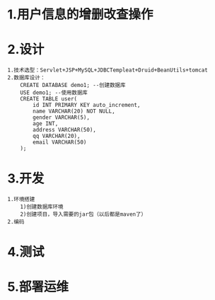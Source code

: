# 1.用户信息的增删改查操作
# 2.设计
    1.技术选型：Servlet+JSP+MySQL+JDBCTempleat+Druid+BeanUtils+tomcat
    2.数据库设计：
        CREATE DATABASE demo1; --创建数据库
        USE demo1; --使用数据库
        CREATE TABLE user(
        	id INT PRIMARY KEY auto_increment,
        	name VARCHAR(20) NOT NULL,
        	gender VARCHAR(5),
        	age INT, 
        	address VARCHAR(50),
        	qq VARCHAR(20),
        	email VARCHAR(50)
        );
        
# 3.开发
    1.环境搭建
        1)创建数据库环境
        2)创建项目，导入需要的jar包（以后都是maven了）
    2.编码
# 4.测试
# 5.部署运维    